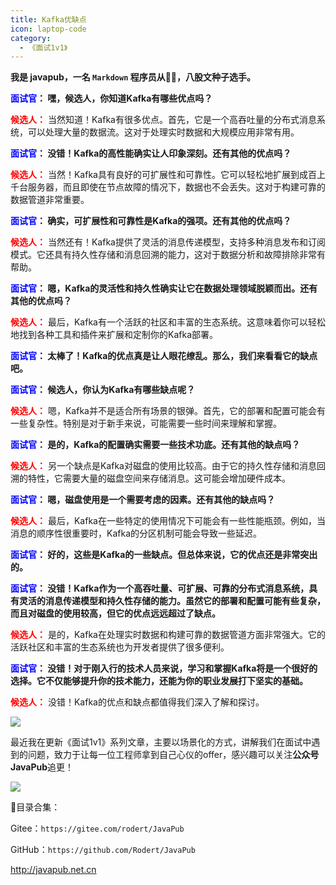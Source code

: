```yaml
---
title: Kafka优缺点
icon: laptop-code
category:
  - 《面试1v1》
---
```






**我是 javapub，一名 `Markdown` 程序员从👨‍💻，八股文种子选手。**







**<font color=blue>面试官</font>： 嘿，候选人，你知道Kafka有哪些优点吗？**

**<font color=red>候选人：</font>** 当然知道！Kafka有很多优点。首先，它是一个高吞吐量的分布式消息系统，可以处理大量的数据流。这对于处理实时数据和大规模应用非常有用。

**<font color=blue>面试官</font>： 没错！Kafka的高性能确实让人印象深刻。还有其他的优点吗？**

**<font color=red>候选人：</font>** 当然！Kafka具有良好的可扩展性和可靠性。它可以轻松地扩展到成百上千台服务器，而且即使在节点故障的情况下，数据也不会丢失。这对于构建可靠的数据管道非常重要。

**<font color=blue>面试官</font>： 确实，可扩展性和可靠性是Kafka的强项。还有其他的优点吗？**

**<font color=red>候选人：</font>** 当然还有！Kafka提供了灵活的消息传递模型，支持多种消息发布和订阅模式。它还具有持久性存储和消息回溯的能力，这对于数据分析和故障排除非常有帮助。

**<font color=blue>面试官</font>： 嗯，Kafka的灵活性和持久性确实让它在数据处理领域脱颖而出。还有其他的优点吗？**

**<font color=red>候选人：</font>** 最后，Kafka有一个活跃的社区和丰富的生态系统。这意味着你可以轻松地找到各种工具和插件来扩展和定制你的Kafka部署。

**<font color=blue>面试官</font>： 太棒了！Kafka的优点真是让人眼花缭乱。那么，我们来看看它的缺点吧。**


**<font color=blue>面试官</font>： 候选人，你认为Kafka有哪些缺点呢？**

**<font color=red>候选人：</font>** 嗯，Kafka并不是适合所有场景的银弹。首先，它的部署和配置可能会有一些复杂性。特别是对于新手来说，可能需要一些时间来理解和掌握。

**<font color=blue>面试官</font>： 是的，Kafka的配置确实需要一些技术功底。还有其他的缺点吗？**

**<font color=red>候选人：</font>** 另一个缺点是Kafka对磁盘的使用比较高。由于它的持久性存储和消息回溯的特性，它需要大量的磁盘空间来存储消息。这可能会增加硬件成本。

**<font color=blue>面试官</font>： 嗯，磁盘使用是一个需要考虑的因素。还有其他的缺点吗？**

**<font color=red>候选人：</font>** 最后，Kafka在一些特定的使用情况下可能会有一些性能瓶颈。例如，当消息的顺序性很重要时，Kafka的分区机制可能会导致一些延迟。

**<font color=blue>面试官</font>： 好的，这些是Kafka的一些缺点。但总体来说，它的优点还是非常突出的。**


**<font color=blue>面试官</font>： 没错！Kafka作为一个高吞吐量、可扩展、可靠的分布式消息系统，具有灵活的消息传递模型和持久性存储的能力。虽然它的部署和配置可能有些复杂，而且对磁盘的使用较高，但它的优点远远超过了缺点。**

**<font color=red>候选人：</font>** 是的，Kafka在处理实时数据和构建可靠的数据管道方面非常强大。它的活跃社区和丰富的生态系统也为开发者提供了很多便利。

**<font color=blue>面试官</font>： 没错！对于刚入行的技术人员来说，学习和掌握Kafka将是一个很好的选择。它不仅能够提升你的技术能力，还能为你的职业发展打下坚实的基础。**

**<font color=red>候选人：</font>** 没错！Kafka的优点和缺点都值得我们深入了解和探讨。




![](https://ghproxy.com/https://raw.githubusercontent.com/Rodert/javapub_oss/main/other/35.jpg?raw=true)


最近我在更新《面试1v1》系列文章，主要以场景化的方式，讲解我们在面试中遇到的问题，致力于让每一位工程师拿到自己心仪的offer，感兴趣可以关注**公众号JavaPub**追更！


![](https://ghproxy.com/https://raw.githubusercontent.com/Rodert/javapub_oss/main/common/javapub-qr-code.png?raw=true)


🎁目录合集：

Gitee：`https://gitee.com/rodert/JavaPub`

GitHub：`https://github.com/Rodert/JavaPub`


<http://javapub.net.cn>


